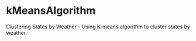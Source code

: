 # kMeansAlgorithm
Clustering States by Weather - Using K-means algorithm to cluster states by weather. 
